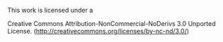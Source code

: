 This work is licensed under a

Creative Commons Attribution-NonCommercial-NoDerivs 3.0 Unported License.
(http://creativecommons.org/licenses/by-nc-nd/3.0/)